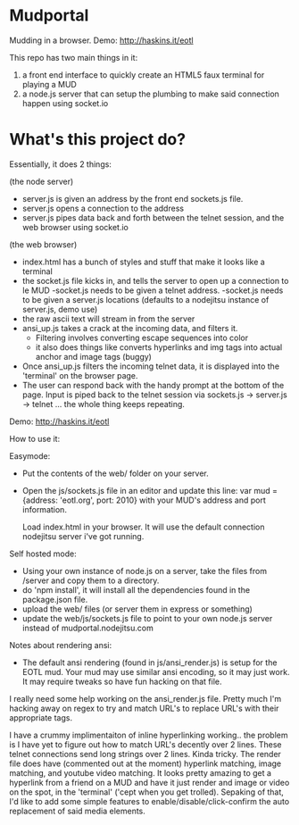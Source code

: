 Mudportal
=========

Mudding in a browser. 
Demo: http://haskins.it/eotl


This repo has two main things in it:
1) a front end interface to quickly create an HTML5 faux terminal for playing a MUD
2) a node.js server that can setup the plumbing to make said connection happen using socket.io


What's this project do?
=======================

Essentially, it does 2 things:

(the node server)
- server.js is given an address by the front end sockets.js file.
- server.js opens a connection to the address
- server.js pipes data back and forth between the telnet session, and the web browser using socket.io

(the web browser)
- index.html has a bunch of styles and stuff that make it looks like a terminal
- the socket.js file kicks in, and tells the server to open up a connection to le MUD
  -socket.js needs to be given a telnet address.
  -socket.js needs to be given a server.js locations (defaults to a nodejitsu instance of server.js, demo use)
- the raw ascii text will stream in from the server
- ansi_up.js takes a crack at the incoming data, and filters it.
  - Filtering involves converting escape sequences into color
  - it also does things like converts hyperlinks and img tags into actual anchor and image tags (buggy)
- Once ansi_up.js filters the incoming telnet data, it is displayed into the 'terminal' on the browser page.
- The user can respond back with the handy prompt at the bottom of the page.  Input is piped back to the telnet
  session via sockets.js -> server.js -> telnet ... the whole thing keeps repeating.


Demo: http://haskins.it/eotl

How to use it:

Easymode:
- Put the contents of the web/ folder on your server.
- Open the js/sockets.js file in an editor and update this line:
     var mud    = {address: 'eotl.org', port: 2010}
  with your MUD's address and port information.

  Load index.html in your browser. It will use the default connection nodejitsu server i've got running.

Self hosted mode:
- Using your own instance of node.js on a server, take the files from /server and copy
  them to a directory.
- do 'npm install', it will install all the dependencies found in the package.json file.
- upload the web/ files (or server them in express or something)
- update the web/js/sockets.js file to point to your own node.js server instead of mudportal.nodejitsu.com

Notes about rendering ansi:

- The default ansi rendering (found in js/ansi_render.js) is setup for the
  EOTL mud.  Your mud may use similar ansi encoding, so it may just work.  It may require tweaks
  so have fun hacking on that file.


I really need some help working on the ansi_render.js file.  Pretty much I'm hacking away on regex to try
and match URL's to replace URL's with their appropriate tags.

I have a crummy implimentaiton of inline hyperlinking working.. the problem is I have yet to figure out
how to match URL's decently over 2 lines.  These telnet connections send long strings over 2 lines.  Kinda
tricky.  The render file does have (commented out at the moment) hyperlink matching, image matching, and youtube
video matching.  It looks pretty amazing to get a hyperlink from a friend on a MUD and have it just render
and image or video on the spot, in the 'terminal' ('cept when you get trolled).  Sepaking of that, I'd like to add
some simple features to enable/disable/click-confirm the auto replacement of said media elements.
